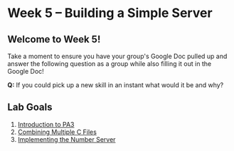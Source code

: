 # Week 5 – Building a Simple Server

<!-- **This is a DRAFT and may change before lab on Tuesday!** -->
## Welcome to Week 5!

Take a moment to ensure you have your group's Google Doc pulled up and answer the following question as a group while also filling it out in the Google Doc!

**Q:** If you could pick up a new skill in an instant what would it be and why?

## Lab Goals

1. [Introduction to PA3](./start-pa3.html)
2. [Combining Multiple C Files](./header-intro.html)
3. [Implementing the Number Server](./number-server.html)


